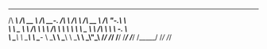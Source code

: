  ______     ______     _____     ______     ______     ______     __   __    
/\  ___\   /\  __ \   /\  __-.  /\  ___\   /\  ___\   /\  __ \   /\ "-.\ \   
\ \ \____  \ \ \/\ \  \ \ \/\ \ \ \  __\   \ \ \____  \ \ \/\ \  \ \ \-.  \  
 \ \_____\  \ \_____\  \ \____-  \ \_____\  \ \_____\  \ \_____\  \ \_\\"\_\ 
  \/_____/   \/_____/   \/____/   \/_____/   \/_____/   \/_____/   \/_/ \/_/ 
                                                                             
